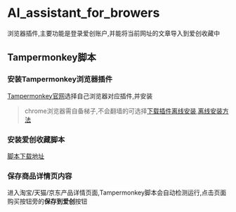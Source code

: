 # AI_assistant_for_browers
浏览器插件,主要功能是登录爱创账户,并能将当前网址的文章导入到爱创收藏中

## Tampermonkey脚本
### 安装Tampermonkey浏览器插件
[Tampermonkey官网][1]选择自己浏览器对应插件,并安装
>  chrome浏览器需自备梯子,不会翻墙的可选择[下载插件离线安装][2],[离线安装方法][3]

### 安装爱创收藏脚本
[脚本下载地址][4]
### 保存商品详情页内容
进入淘宝/天猫/京东产品详情页面,Tampermonkey脚本会自动检测运行,点击页面购买按钮旁的**保存到爱创**按钮


  [1]: http://tampermonkey.net/index.php
  [2]: http://chromecj.com/web-development/2017-05/745/download.html
  [3]: http://chromecj.com/utilities/2014-09/181.html
  [4]: https://greasyfork.org/zh-CN/scripts/32112-%E7%88%B1%E5%88%9B%E5%AF%BC%E8%B4%AD%E6%96%87%E6%94%B6%E8%97%8F%E5%8A%A9%E6%89%8B